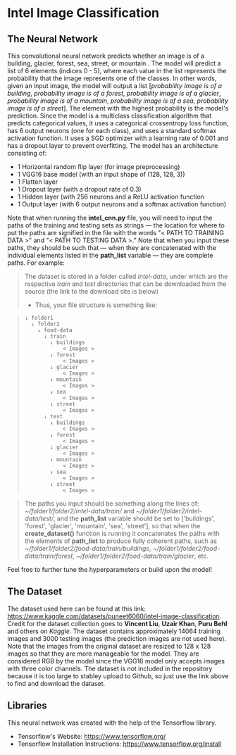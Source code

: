 # Intel Image Classification

## The Neural Network
This convolutional neural network predicts whether an image is of a building, glacier, forest, sea, street, or mountain . The model will predict a list of 6 elements (indices 0 - 5), where each value in the list represents the probability that the image represents one of the classes. In other words, given an input image, the model will output a list [*probability image is of a building*, *probability image is of a forest*, *probability image is of a glacier*, *probability image is of a mountain*, *probability image is of a sea*, *probability image is of a street*]. The element with the highest probability is the model's prediction. Since the model is a multiclass classification algorithm that predicts categorical values, it uses a categorical crossentropy loss function, has 6 output neurons (one for each class), and uses a standard softmax activation function. It uses a SGD optimizer with a learning rate of 0.001 and has a dropout layer to prevent overfitting. The model has an architecture consisting of:
- 1 Horizontal random flip layer (for image preprocessing)
- 1 VGG16 base model (with an input shape of (128, 128, 3))
- 1 Flatten layer
- 1 Dropout layer (with a dropout rate of 0.3)
- 1 Hidden layer (with 256 neurons and a ReLU activation function
- 1 Output layer (with 6 output neurons and a softmax activation function)

Note that when running the **intel_cnn.py** file, you will need to input the paths of the training and testing sets as strings — the location for where to put the paths are signified in the file with the words "< PATH TO TRAINING DATA >" and "< PATH TO TESTING DATA >." Note that when you input these paths, they should be such that — when they are concatenated with the individual elements listed in the **path_list** variable — they are complete paths. For example:
> The dataset is stored in a folder called *intel-data*, under which are the respective *train* and *test* directories that can be downloaded from the source (the link to the download site is below)
> - Thus, your file structure is something like:

>     ↓ folder1
>       ↓ folder2
>         ↓ food-data
>           ↓ train
>             ↓ buildings
>                 < Images >
>             ↓ forest
>                 < Images >
>             ↓ glacier
>                 < Images >
>             ↓ mountain
>                 < Images >
>             ↓ sea
>                 < Images >
>             ↓ street
>                 < Images >
>           ↓ test
>             ↓ buildings
>                 < Images >
>             ↓ forest
>                 < Images >
>             ↓ glacier
>                 < Images >
>             ↓ mountain
>                 < Images >
>             ↓ sea
>                 < Images >
>             ↓ street
>                 < Images >

> The paths you input should be something along the lines of: *~/folder1/folder2/intel-data/train/* and *~/folder1/folder2/intel-data/test/*, and the **path_list** variable should be set to ['buildings', 'forest', 'glacier', 'mountain', 'sea', 'street'], so that when the **create_dataset()** function is running it concatenates the paths with the elements of **path_list** to produce fully coherent paths, such as *~/folder1/folder2/food-data/train/buildings*, *~/folder1/folder2/food-data/train/forest*, *~/folder1/folder2/food-data/train/glacier*, etc.

Feel free to further tune the hyperparameters or build upon the model!

## The Dataset
The dataset used here can be found at this link: https://www.kaggle.com/datasets/puneet6060/intel-image-classification. Credit for the dataset collection goes to **Vincent Liu**, **Uzair Khan**, **Puru Behl** and others on *Kaggle*. The dataset contains approximately 14064 training images and 3000 testing images (the prediction images are not used here). Note that the images from the original dataset are resized to 128 x 128 images so that they are more manageable for the model. They are considered RGB by the model since the VGG16 model only accepts images with three color channels. The dataset is not included in the repository because it is too large to stabley upload to Github, so just use the link above to find and download the dataset.

## Libraries
This neural network was created with the help of the Tensorflow library.
- Tensorflow's Website: https://www.tensorflow.org/
- Tensorflow Installation Instructions: https://www.tensorflow.org/install
